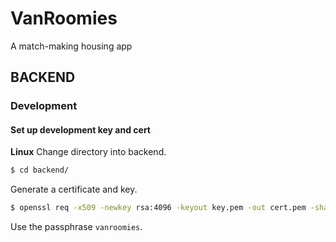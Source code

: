 # VanRoomies
A match-making housing app

## BACKEND 
### Development
#### Set up development key and cert
**Linux**
Change directory into backend.
```bash
$ cd backend/
```
Generate a certificate and key.
```bash
$ openssl req -x509 -newkey rsa:4096 -keyout key.pem -out cert.pem -sha256 -days 365
```
Use the passphrase `vanroomies`.
